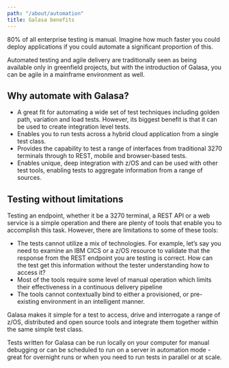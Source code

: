 ```yaml
---
path: "/about/automation"
title: Galasa benefits
---
```


80% of all enterprise testing is manual. Imagine how much faster you could deploy applications if you could automate a significant proportion of this. 

Automated testing and agile delivery are traditionally seen as being available only in greenfield projects, but with the introduction of Galasa, you can be agile in a mainframe environment as well. 

## Why automate with Galasa?
- A great fit for automating a wide set of test techniques including golden path, variation and load tests. However, its biggest benefit is that it can be used to create integration level tests.
- Enables you to run tests across a hybrid cloud application from a single test class. 
- Provides the capability to test a range of interfaces from traditional 3270 terminals through to REST, mobile and browser-based tests.  
- Enables unique, deep integration with z/OS and can be used with other test tools, enabling tests to aggregate information from a range of sources.

## Testing without limitations
Testing an endpoint, whether it be a 3270 terminal, a REST API or a web service is a simple operation and there are plenty of tools 
that enable you to accomplish this task.  However, there are  limitations to some of these tools:

-	The tests cannot utilize a mix of technologies.  For example, let’s say you need to examine an IBM CICS or a z/OS resource to validate that the response from the REST endpoint you are testing is correct.  How can the test get this information without the tester understanding how to access it?
-	Most of the tools require some level of manual operation which limits their effectiveness in a continuous delivery pipeline
-	The tools cannot contextually bind to either a provisioned, or pre-existing environment in an intelligent manner.

Galasa makes it simple for a test to access, drive and interrogate a range of z/OS, distributed and open source tools and integrate them together within the same simple test class.

Tests written for Galasa can be run locally on your computer for manual debugging or can be scheduled to run on a server in automation mode - great for overnight runs or when you need to run tests in parallel or at scale. 



